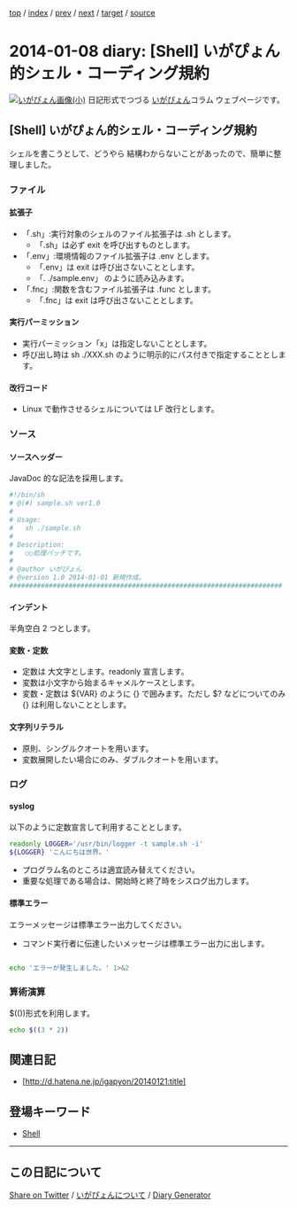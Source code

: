 [top](https://igapyon.github.io/diary/) 
 / [index](https://igapyon.github.io/diary/2014/index.html) 
 / [prev](https://igapyon.github.io/diary/2014/ig140107.html) 
 / [next](https://igapyon.github.io/diary/2014/ig140120.html) 
 / [target](https://igapyon.github.io/diary/2014/ig140108.html) 
 / [source](https://github.com/igapyon/diary/blob/gh-pages/2014/ig140108.html.src.md) 

2014-01-08 diary: [Shell] いがぴょん的シェル・コーディング規約
=====================================================================================================
[![いがぴょん画像(小)](https://igapyon.github.io/diary/images/iga200306s.jpg "いがぴょん")](https://igapyon.github.io/diary/memo/memoigapyon.html) 日記形式でつづる [いがぴょん](https://igapyon.github.io/diary/memo/memoigapyon.html)コラム ウェブページです。

## [Shell] いがぴょん的シェル・コーディング規約

シェルを書こうとして、どうやら 結構わからないことがあったので、簡単に整理しました。

### ファイル


#### 拡張子


* 「.sh」:実行対象のシェルのファイル拡張子は .sh とします。
  * 「.sh」は必ず exit を呼び出すものとします。
* 「.env」:環境情報のファイル拡張子は .env とします。
  * 「.env」は exit は呼び出さないこととします。
  * 「. ./sample.env」 のように読み込みます。
* 「.fnc」:関数を含むファイル拡張子は .func とします。
  * 「.fnc」は exit は呼び出さないこととします。


#### 実行パーミッション


* 実行パーミッション「x」は指定しないこととします。
* 呼び出し時は sh ./XXX.sh のように明示的にパス付きで指定することとします。


#### 改行コード


* Linux で動作させるシェルについては LF 改行とします。



### ソース


#### ソースヘッダー

JavaDoc 的な記法を採用します。

```sh
#!/bin/sh
# @(#) sample.sh ver1.0
#
# Usage:
#   sh ./sample.sh
#
# Description:
#   ○○処理バッチです。
#
# @author いがぴょん
# @version 1.0 2014-01-01 新規作成。
#####################################################################
```


#### インデント

半角空白 2 つとします。


#### 変数・定数


* 定数は 大文字とします。readonly 宣言します。
* 変数は小文字から始まるキャメルケースとします。
* 変数・定数は ${VAR} のように {} で囲みます。ただし $? などについてのみ {} は利用しないこととします。



#### 文字列リテラル


* 原則、シングルクオートを用います。
* 変数展開したい場合にのみ、ダブルクオートを用います。



### ログ


#### syslog

以下のように定数宣言して利用することとします。

```sh
readonly LOGGER='/usr/bin/logger -t sample.sh -i'
${LOGGER} 'こんにちは世界。'
```


* プログラム名のところは適宜読み替えてください。
* 重要な処理である場合は、開始時と終了時をシスログ出力します。


#### 標準エラー

エラーメッセージは標準エラー出力してください。

* コマンド実行者に伝達したいメッセージは標準エラー出力に出します。

```sh

echo 'エラーが発生しました。' 1>&2
```



### 算術演算

$(())形式を利用します。

```sh
echo $((3 * 2))
```



## 関連日記


* [http://d.hatena.ne.jp/igapyon/20140121:title]



## 登場キーワード

* [Shell](https://igapyon.github.io/diary/keyword/shell.html)

----------------------------------------------------------------------------------------------------

## この日記について

[Share on Twitter](https://twitter.com/intent/tweet?hashtags=igapyon%2Cdiary%2C%E3%81%84%E3%81%8C%E3%81%B4%E3%82%87%E3%82%93%2CShell&text=%5BShell%5D+%E3%81%84%E3%81%8C%E3%81%B4%E3%82%87%E3%82%93%E7%9A%84%E3%82%B7%E3%82%A7%E3%83%AB%E3%83%BB%E3%82%B3%E3%83%BC%E3%83%87%E3%82%A3%E3%83%B3%E3%82%B0%E8%A6%8F%E7%B4%84&url=https%3A%2F%2Figapyon.github.io%2Fdiary%2F2014%2Fig140108.html) / [いがぴょんについて](https://igapyon.github.io/diary/memo/memoigapyon.html) / [Diary Generator](https://github.com/igapyon/igapyonv3)
